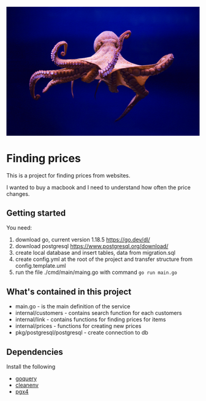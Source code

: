 ![finding-prices](assets/banner.gif)

# Finding prices

This is a project for finding prices from websites. 

I wanted to buy a macbook and I need to understand how often the price changes.

## Getting started

You need: 

1. download go, current version 1.18.5 https://go.dev/dl/
2. download postgresql https://www.postgresql.org/download/
3. create local database and insert tables, data from migration.sql
4. create config.yml at the root of the project and transfer structure from config.template.uml
5. run the file ./cmd/main/maing.go with command ```go run main.go```


## What's contained in this project

- main.go - is the main definition of the service
- internal/customers - contains search function for each customers
- internal/link - contains functions for finding prices for items
- internal/prices - functions for creating new prices
- pkg/postgresql/postgresql - create connection to db

## Dependencies

Install the following

- [goquery](https://github.com/PuerkitoBio/goquery)
- [cleanenv](https://github.com/ilyakaznacheev/cleanenv)
- [pgx4](https://github.com/jackc/pgx/v4)
